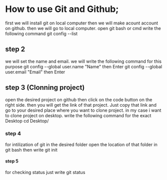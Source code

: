 # How to use Git and Github;
 first we will install git on local computer then we will make acount account on github. then we will go to local computer. open git bash or cmd write the following command
 git config --list
 
 ## step 2
 we will set the name and email. we will write the following command for this purpose
 git config --global user.name "Name" then Enter
 git config --global user.email "Email" then Enter
 
 ## step 3 (Clonning project)
 open the desired project on github then click on the code button on the right side.
 then you will get the link of that project. Just copy that link and go to your desired place where you want to clone project.
 in my case i want to clone project on desktop.
 write the following command for the exact Desktop
 cd Desktop/
 ### step 4 
 for intilization of git in the desired folder 
 open the location of that folder in git bash 
 then write  git init
 #### step 5
 for checking status 
 just write git status
 
 

